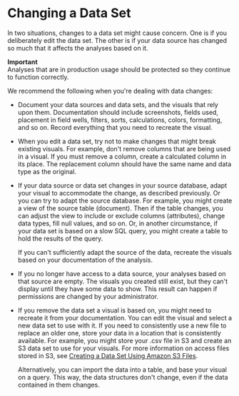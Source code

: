 # Changing a Data Set<a name="change-a-data-set"></a>

In two situations, changes to a data set might cause concern\. One is if you deliberately edit the data set\. The other is if your data source has changed so much that it affects the analyses based on it\. 

**Important**  
Analyses that are in production usage should be protected so they continue to function correctly\. 

We recommend the following when you're dealing with data changes:
+ Document your data sources and data sets, and the visuals that rely upon them\. Documentation should include screenshots, fields used, placement in field wells, filters, sorts, calculations, colors, formatting, and so on\. Record everything that you need to recreate the visual\.
+ When you edit a data set, try not to make changes that might break existing visuals\. For example, don't remove columns that are being used in a visual\. If you must remove a column, create a calculated column in its place\. The replacement column should have the same name and data type as the original\. 
+ If your data source or data set changes in your source database, adapt your visual to accommodate the change, as described previously\. Or you can try to adapt the source database\. For example, you might create a view of the source table \(document\)\. Then if the table changes, you can adjust the view to include or exclude columns \(attributes\), change data types, fill null values, and so on\. Or, in another circumstance, if your data set is based on a slow SQL query, you might create a table to hold the results of the query\. 

  If you can't sufficiently adapt the source of the data, recreate the visuals based on your documentation of the analysis\.
+ If you no longer have access to a data source, your analyses based on that source are empty\. The visuals you created still exist, but they can't display until they have some data to show\. This result can happen if permissions are changed by your administrator\.
+ If you remove the data set a visual is based on, you might need to recreate it from your documentation\. You can edit the visual and select a new data set to use with it\. If you need to consistently use a new file to replace an older one, store your data in a location that is consistently available\. For example, you might store your \.csv file in S3 and create an S3 data set to use for your visuals\. For more information on access files stored in S3, see [Creating a Data Set Using Amazon S3 Files](create-a-data-set-s3.md)\. 

  Alternatively, you can import the data into a table, and base your visual on a query\. This way, the data structures don't change, even if the data contained in them changes\.